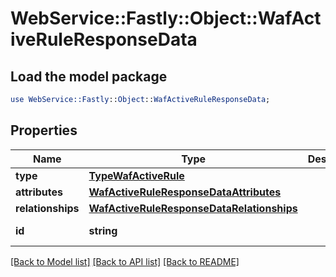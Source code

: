 # WebService::Fastly::Object::WafActiveRuleResponseData

## Load the model package
```perl
use WebService::Fastly::Object::WafActiveRuleResponseData;
```

## Properties
Name | Type | Description | Notes
------------ | ------------- | ------------- | -------------
**type** | [**TypeWafActiveRule**](TypeWafActiveRule.md) |  | [optional] 
**attributes** | [**WafActiveRuleResponseDataAttributes**](WafActiveRuleResponseDataAttributes.md) |  | [optional] 
**relationships** | [**WafActiveRuleResponseDataRelationships**](WafActiveRuleResponseDataRelationships.md) |  | [optional] 
**id** | **string** |  | [optional] [readonly] 

[[Back to Model list]](../README.md#documentation-for-models) [[Back to API list]](../README.md#documentation-for-api-endpoints) [[Back to README]](../README.md)


